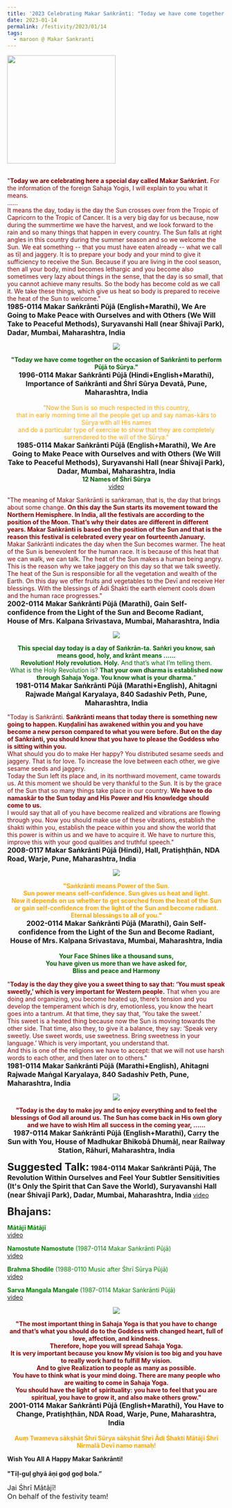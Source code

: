 ```yaml
---
title: '2023 Celebrating Makar Saṅkrānti: "Today we have come together on the occasion of Saṅkrānti to perform Pūjā to Sūrya." '
date: 2023-01-14
permalink: /festivity/2023/01/14
tags:
  - maroon @ Makar Sankranti
---
```


<div style="text-align: left"><img src="/images/image1.png" width="250" /></div><br>

<p>
<font color="DarkRed">"<b>Today we are celebrating here a special day called Makar Saṅkrānt.</b> For the information of the foreign Sahaja Yogis, I will explain to you what it means.<br>
......<br>
It means the day, today is the day the Sun crosses over from the Tropic of Capricorn to the Tropic of Cancer. It is a very big day for us because, now during the summertime we have the harvest, and we look forward to the rain and so many things that happen in every country. The Sun falls at right angles in this country during the summer season and so we welcome the Sun. We eat something -- that you must have eaten already -- what we call as tīḷ and jaggery. It is to prepare your body and your mind to give it sufficiency to receive the Sun. Because if you are living in the cool season, then all your body, mind becomes lethargic and you become also sometimes very lazy about things in the sense, that the day is so small, that you cannot achieve many results. So the body has become cold as we call it. We take these things, which give us heat so body is prepared to receive the heat of the Sun to welcome."</font><br>
<font size="+0"><b>1985-0114 Makar Saṅkrānti Pūjā (English+Marathi), We Are Going to Make Peace with Ourselves and with Others (We Will Take to Peaceful Methods), Suryavanshi Hall (near Śhivajī Park), Dadar, Mumbai, Maharashtra, India</b></font>
</p>

<div style="text-align: center"><img src="/images/image1092.png" /></div>

<p style=" text-align:center;">
<font color="DarkGreen"><b>"Today we have come together on the occasion of Saṅkrānti to perform Pūjā to Sūrya."</b></font><br>
<font size="+0"><b>1996-0114 Makar Saṅkrānti Pūjā (Hindi+English+Marathi), Importance of Saṅkrānti and Śhrī Sūrya Devatā, Pune, Maharashtra, India</b></font><br>
<br>
<font color="orange">"Now the Sun is so much respected in this country,<br>
that in early morning time all the people get up and say namas-kārs to Sūrya with all His names<br>
and do a particular type of exercise to show that they are completely surrendered to the will of the Sūrya."</font><br>
<font size="+0"><b>1985-0114 Makar Saṅkrānti Pūjā (English+Marathi), We Are Going to Make Peace with Ourselves and with Others (We Will Take to Peaceful Methods), Suryavanshi Hall (near Śhivajī Park), Dadar, Mumbai, Maharashtra, India</b></font><br>
<font color="DarkGreen"><b>12 Names of Śhrī Sūrya</b></font><br>
<a href="https://youtu.be/jqmPOEnU9tg">video</a>
</p>

<p>
<font color="DarkRed">"The meaning of Makar Saṅkrānti is saṅkramaṇ, that is, the day that brings about some change. <b>On this day the Sun starts its movement toward the Northern Hemisphere. In India, all the festivals are according to the position of the Moon. That’s why their dates are different in different years. Makar Saṅkrānti is based on the position of the Sun and that is the reason this festival is celebrated every year on fourteenth January.</b><br>
Makar Saṅkrānti indicates the day when the Sun becomes warmer. The heat of the Sun is benevolent for the human race. It is because of this heat that we can walk, we can talk. The heat of the Sun makes a human being angry. This is the reason why we take jaggery on this day so that we talk sweetly. The heat of the Sun is responsible for all the vegetation and wealth of the Earth. On this day we offer fruits and vegetables to the Devī and receive Her blessings. With the blessings of Ādi Śhakti the earth element cools down and the human race progresses."</font><br>
<font size="+0"><b>2002-0114 Makar Saṅkrānti Pūjā (Marathi), Gain Self-confidence from the Light of the Sun and Become Radiant, House of Mrs. Kalpana Srivastava, Mumbai, Maharashtra, India</b></font>
</p>

<div style="text-align: center"><img src="/images/image1093.png" /></div>

<p style="text-align:center;">
<font color="DarkGreen"><b>This special day today is a day of Saṅkrān-ta. Saṅkri you know, saṅ means good, holy, and krānt means ......<br>
Revolution! Holy revolution. Holy.</b> And that’s what I’m telling them.<br>
What is the Holy Revolution is? <b>That your own dharma is established now through Sahaja Yoga. You know what is your dharma.</b>"</font><br>
<font size="+0"><b>1981-0114 Makar Saṅkrānti Pūjā (Marathi+English), Ahitagni Rajwade Maṅgal Karyalaya, 840 Sadashiv Peth, Pune, Maharashtra, India</b></font>
</p>

<p>
<font color="DarkRed">"Today is Saṅkrānti. <b>Saṅkrānti means that today there is something new going to happen. Kuṇḍalinī has awakened within you and you have become a new person compared to what you were before. But on the day of Saṅkrānti, you should know that you have to please the Goddess who is sitting within you.</b><br>
What should you do to make Her happy? You distributed sesame seeds and jaggery. That is for love. To increase the love between each other, we give sesame seeds and jaggery.<br>
Today the Sun left its place and, in its northward movement, came towards us. At this moment we should be very thankful to the Sun. It is by the grace of the Sun that so many things take place in our country. <b>We have to do namaskār to the Sun today and His Power and His knowledge should come to us.</b><br>
I would say that all of you have become realized and vibrations are flowing through you. Now you should make use of these vibrations, establish the śhakti within you, establish the peace within you and show the world that this power is within us and we have to acquire it. We have to nurture this, improve this with your good qualities and truthful speech."</font><br>
<font size="+0"><b>2008-0117 Makar Saṅkrānti Pūjā (Hindi), Hall, Pratiṣhṭhān, NDA Road, Warje, Pune, Maharashtra, India</b></font>
</p>

<div style="text-align: center"><img src="/images/image1094.png" /></div>

<p style="text-align:center;">
<font color="orange"><b>"Saṅkrānti means Power of the Sun.<br>
Sun power means self-confidence. Sun gives us heat and light.<br>
Now it depends on us whether to get scorched from the heat of the Sun<br> 
or gain self-confidence from the light of the Sun and become radiant.<br>
Eternal blessings to all of you."</b></font><br>
<font size="+0"><b>2002-0114 Makar Saṅkrānti Pūjā (Marathi), Gain Self-confidence from the Light of the Sun and Become Radiant, House of Mrs. Kalpana Srivastava, Mumbai, Maharashtra, India</b></font><br>
<br>
<font color="DarkGreen"><b>Your Face Shines like a thousand suns,<br>
You have given us more than we have asked for,<br>
Bliss and peace and Harmony</b></font><br>
</p>

<p>
<font color="DarkRed">"<b>Today is the day they give you a sweet thing to say that: ‘You must speak sweetly,’ which is very important for Western people.</b> That when you are doing and organizing, you become heated up, there’s tension and you develop the temperament which is dry, emotionless, you know the heart goes into a tantrum. At that time, they say that, ‘You take the sweet.’<br>
This sweet is a heated thing because now the Sun is moving towards the other side. That time, also they, to give it a balance, they say: ‘Speak very sweetly. Use sweet words, use sweetness. Bring sweetness in your language.’ Which is very important, you understand that.<br>
And this is one of the religions we have to accept: that we will not use harsh words to each other, and then later on to others."</font><br>
<font size="+0"><b>1981-0114 Makar Saṅkrānti Pūjā (Marathi+English), Ahitagni Rajwade Maṅgal Karyalaya, 840 Sadashiv Peth, Pune, Maharashtra, India</b></font>
</p>

<div style="text-align: center"><img src="/images/image1095.png" /></div>

<p style="text-align:center;">
<font color="DarkRed"><b>"Today is the day to make joy and to enjoy everything and to feel the blessings of God all around us. 
The Sun has come back in His own glory and we have to wish Him all success in the coming year, ......</b></font><br>
<font size="+0"><b>1987-0114 Makar Saṅkrānti Pūjā (English+Marathi), Carry the Sun with You, House of Madhukar Bhikobā Dhumāḷ, near Railway Station, Rāhurī, Maharashtra, India</b></font>
</p>

<font size="+2"><b>Suggested Talk:</b></font> 
<font size="+0"><b>1984-0114 Makar Saṅkrānti Pūjā, The Revolution Within Ourselves and Feel Your Subtler Sensitivities (It's Only the Spirit that Can Save the World), Suryavanshi Hall (near Śhivajī Park), Dadar, Mumbai, Maharashtra, India</b></font>
<a href="https://vimeo.com/71464483"> video</a><br>

<font size="+2"><b>Bhajans:</b></font>

<p>
<font color="green"><b>Mātājī Mātājī</b></font><br>
<a href="https://youtu.be/6ByVzklhnWU">video</a>
</p>

<p>
<font color="green"><b>Namostute Namostute</b> (1987-0114 Makar Saṅkrānti Pūjā)</font><br>
<a href="https://seven-teams.github.io/Videos_Links.html">video</a>
</p>
 
<p>
<font color="green"><b>Brahma Shodile</b> (1988-0110 Music after Śhrī Sūrya Pūjā)</b></font><br>
<a href="https://seven-teams.github.io/Videos_Links.html">video</a>
</p>

<p>
<font color="green"><b>Sarva Mangala Mangale</b> (1987-0114 Makar Saṅkrānti Pūjā)</font><br>
<a href="https://seven-teams.github.io/Videos_Links.html">video</a> 
</p>

<div style="text-align: center"><img src="/images/image1096.png" /></div>

<p style="text-align:center;">
<font color="DarkRed"><b>"The most important thing in Sahaja Yoga is that you have to change<br>
and that’s what you should do to the Goddess with changed heart, full of love, affection, and kindness.<br>
Therefore, hope you will spread Sahaja Yoga.<br>
It is very important because you know My vision is too big and you have to really work hard to fulfill My vision.<br>
And to give Realization to people as many as possible.<br>
You have to think what is your mind doing. There are many people who are waiting to come in Sahaja Yoga.<br>
You should have the light of spirituality: you have to feel that you are spiritual, you have to grow it, and also make others grow."</b></font><br>
<font size="+0"><b>2001-0114 Makar Saṅkrānti Pūjā (English+Marathi), You Have to Change, Pratiṣhṭhān, NDA Road, Warje, Pune, Maharashtra, India</b></font><br>
<br>
<font color="orange"><b>Auṃ Twameva sākṣhāt Śhrī Sūrya sākṣhāt Śhrī Ādi Śhakti Mātājī Śhrī Nirmalā Devī namo namaḥ!</b></font>
</p>


<p>
<b> Wish You All A Happy Makar Saṅkrānti!<br>
<br>
"Tīḷ-guḷ ghyā āṇi goḍ goḍ bola.”</b>
</p>

<p>
<font size="+0">Jai Śhrī Mātājī!<br>
On behalf of the festivity team!</font>
</p>